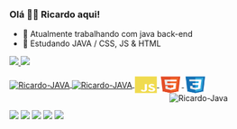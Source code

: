### Olá 👋🏻 Ricardo aqui!
- 🔭 Atualmente trabalhando com java back-end
- 🌱 Estudando JAVA / CSS, JS & HTML 
 <div>
 
  <a href="https://github.com/riicardoas">
  <img height="150em" src="https://github-readme-stats.vercel.app/api?username=riicardoas&show_icons=true&theme=tokyonight&include_all_commits=true&count_private=true"/>
  <img height="150em" src="https://github-readme-stats.vercel.app/api/top-langs/?username=riicardoas&layout=compact&langs_count=7&theme=tokyonight"/>
   
</div>
  
 <div style="display: inline_block"><br>
  <img align="center" alt="Ricardo-JAVA" height="30" width="40" src="https://cdn.jsdelivr.net/gh/devicons/devicon/icons/java/java-original.svg" />
  <img align="center" alt="Ricardo-JAVA" height="30" width="40" src="https://cdn.jsdelivr.net/gh/devicons/devicon/icons/c/c-original.svg" />
  <img align="center" alt="Ricardo-Js" height="30" width="40" src="https://raw.githubusercontent.com/devicons/devicon/master/icons/javascript/javascript-plain.svg">
  <img align="center" alt="Ricardo-HTML" height="30" width="40" src="https://raw.githubusercontent.com/devicons/devicon/master/icons/html5/html5-original.svg">
  <img align="center" alt="Ricardo-CSS" height="30" width="40" src="https://raw.githubusercontent.com/devicons/devicon/master/icons/css3/css3-original.svg">
  <img align="right" alt="Ricardo-Java" height="140" width="220" src="https://miro.medium.com/max/1785/1*zVnWJtyGOX_kUIDm6ccCfQ.gif">
  
</div>
  
##
  
  <div>
   
  <a href="https://www.youtube.com/channel/UCerVyvhAv0UaNqqdDNymiwA" target="_blank"><img src="https://img.shields.io/badge/YouTube-FF0000?style=for-the-badge&logo=youtube&logoColor=white" target="_blank"></a>
  <a href="https://www.facebook.com/ricardo.alexandre.796/" target="_blank"><img src="https://img.shields.io/badge/Facebook-1877F2?style=for-the-badge&logo=facebook&logoColor=white" target="_blank"></a>
  <a href="https://discordapp.com/users/riicardokaos#2131" target="_blank"><img src="https://img.shields.io/badge/Discord-7289DA?style=for-the-badge&logo=discord&logoColor=white" target="_blank"></a>
   <a href="https://www.instagram.com/riicardoas_" target="_blank"><img src="https://img.shields.io/badge/Instagram-E4405F?style=for-the-badge&logo=instagram&logoColor=white" target="_blank"></a>
  <a href="https://www.linkedin.com/in/ricardo-alexandre-242444210/" target="_blank"><img src="https://img.shields.io/badge/LinkedIn-0077B5?style=for-the-badge&logo=linkedin&logoColor=white" target="_blank"></a> 
   
 </div>
